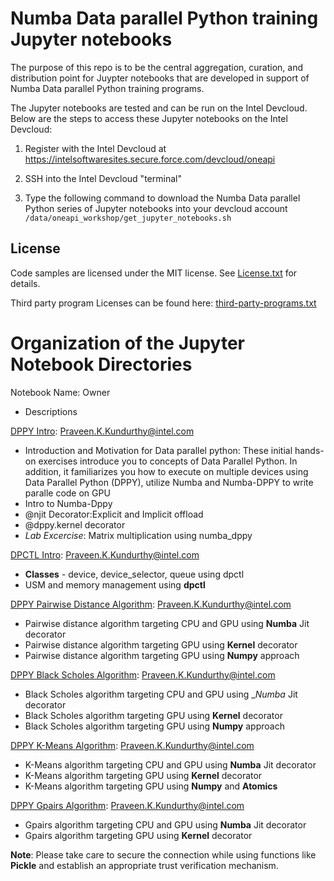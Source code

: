 # Numba Data parallel Python training Jupyter notebooks

The purpose of this repo is to be the central aggregation, curation, and
distribution point for Juypter notebooks that are developed in support of
Numba Data parallel Python training programs.

The Jupyter notebooks are tested and can be run on the Intel Devcloud. Below
are the steps to access these Jupyter notebooks on the Intel Devcloud:

1. Register with the Intel Devcloud at
   https://intelsoftwaresites.secure.force.com/devcloud/oneapi

2. SSH into the Intel Devcloud "terminal"

3. Type the following command to download the Numba Data parallel Python series of
   Jupyter notebooks into your devcloud account
   `/data/oneapi_workshop/get_jupyter_notebooks.sh`

## License

Code samples are licensed under the MIT license. See
[License.txt](https://github.com/oneapi-src/oneAPI-samples/blob/master/License.txt)
for details.

Third party program Licenses can be found here:
[third-party-programs.txt](https://github.com/oneapi-src/oneAPI-samples/blob/master/third-party-programs.txt)

# Organization of the Jupyter Notebook Directories

Notebook Name: Owner
* Descriptions

[DPPY Intro](01_DPPY_Intro): Praveen.K.Kundurthy@intel.com
* Introduction and Motivation for Data parallel python: These initial hands-on exercises introduce you to concepts of Data Parallel Python. In addition, it familiarizes you how to execute on multiple devices using Data Parallel Python (DPPY), utilize Numba and Numba-DPPY to write paralle code on GPU 
* Intro to Numba-Dppy
* @njit Decorator:Explicit and Implicit offload
* @dppy.kernel decorator
* _Lab Excercise_: Matrix multiplication using numba_dppy

[DPCTL Intro](02_DPCTL_Intro): Praveen.K.Kundurthy@intel.com
* __Classes__ - device, device_selector, queue using dpctl
* USM and memory management using __dpctl__

[DPPY Pairwise Distance Algorithm](03_DPPY_Pairwise_Distance): Praveen.K.Kundurthy@intel.com
* Pairwise distance algorithm targeting CPU and GPU using __Numba__ Jit decorator
* Pairwise distance algorithm targeting GPU using __Kernel__ decorator
* Pairwise distance algorithm targeting GPU using __Numpy__ approach

[DPPY Black Scholes Algorithm](04_DPPY_Black_Sholes): Praveen.K.Kundurthy@intel.com
* Black Scholes algorithm targeting CPU and GPU using __Numba_ Jit decorator
* Black Scholes algorithm targeting GPU using __Kernel__ decorator
* Black Scholes algorithm targeting GPU using __Numpy__ approach

[DPPY K-Means Algorithm](05_DPPY_Kmeans): Praveen.K.Kundurthy@intel.com
* K-Means algorithm targeting CPU and GPU using __Numba__ Jit decorator
* K-Means algorithm targeting GPU using __Kernel__ decorator
* K-Means algorithm targeting GPU using __Numpy__ and __Atomics__

[DPPY Gpairs Algorithm](05_DPPY_Gpairs): Praveen.K.Kundurthy@intel.com
* Gpairs algorithm targeting CPU and GPU using __Numba__ Jit decorator
* Gpairs algorithm targeting GPU using __Kernel__ decorator

__Note__: Please take care to secure the connection while using functions like __Pickle__ and establish an appropriate trust verification mechanism.


